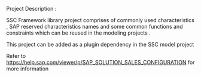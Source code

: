 Project Description :

SSC Framework library project comprises of commonly used characteristics , SAP reserved characteristics names and some common functions and constraints which can be reused in the modeling projects . 

This project can be added as a plugin dependency in the SSC model project

Refer to https://help.sap.com/viewer/p/SAP_SOLUTION_SALES_CONFIGURATION for more information
